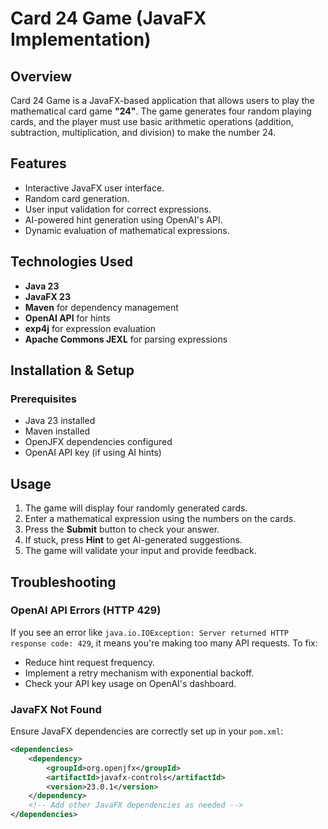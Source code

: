 # Card 24 Game (JavaFX Implementation)

## Overview
Card 24 Game is a JavaFX-based application that allows users to play the mathematical card game **"24"**. The game generates four random playing cards, and the player must use basic arithmetic operations (addition, subtraction, multiplication, and division) to make the number 24.

## Features
- Interactive JavaFX user interface.
- Random card generation.
- User input validation for correct expressions.
- AI-powered hint generation using OpenAI's API.
- Dynamic evaluation of mathematical expressions.

## Technologies Used
- **Java 23**
- **JavaFX 23**
- **Maven** for dependency management
- **OpenAI API** for hints
- **exp4j** for expression evaluation
- **Apache Commons JEXL** for parsing expressions

## Installation & Setup
### Prerequisites
- Java 23 installed
- Maven installed
- OpenJFX dependencies configured
- OpenAI API key (if using AI hints)


## Usage
1. The game will display four randomly generated cards.
2. Enter a mathematical expression using the numbers on the cards.
3. Press the **Submit** button to check your answer.
4. If stuck, press **Hint** to get AI-generated suggestions.
5. The game will validate your input and provide feedback.

## Troubleshooting
### OpenAI API Errors (HTTP 429)
If you see an error like `java.io.IOException: Server returned HTTP response code: 429`, it means you're making too many API requests. To fix:
- Reduce hint request frequency.
- Implement a retry mechanism with exponential backoff.
- Check your API key usage on OpenAI's dashboard.

### JavaFX Not Found
Ensure JavaFX dependencies are correctly set up in your `pom.xml`:
```xml
<dependencies>
    <dependency>
        <groupId>org.openjfx</groupId>
        <artifactId>javafx-controls</artifactId>
        <version>23.0.1</version>
    </dependency>
    <!-- Add other JavaFX dependencies as needed -->
</dependencies>
```


